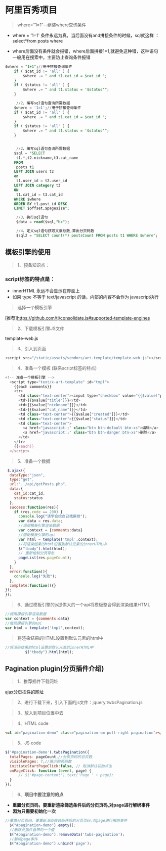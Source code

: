 # 阿里百秀项目

> where="1=1"--组装where查询条件  

-  where = '1=1' 条件永远为真，当后面没有and拼接条件的时候，sql就这样 ：select*from posts where

-  where后面没有条件就会报错，where后面拼接1=1,就避免这种错，这种语句一般用在搜索中，主要防止查询条件报错

```sql
$where = "1+1";//用于拼接查询条件
    if ( $cat_id != 'all' ) {
        $where .= " and t1.cat_id = $cat_id ";
    }
    if ( $status != 'all' ) {
        $where .= " and t1.status = '$status'";
    }

     //2、编写sql语句查询所需数据
    $where = '1=1';//用于拼接查询条件
    if ( $cat_id != 'all' ) {
        $where .= " and t1.cat_id = $cat_id ";
    }
    if ( $status != 'all' ) {
        $where .= " and t1.status = '$status'";
    }


     //2、编写sql语句查询所需数据
    $sql = "SELECT
     t1.*,t2.nickname,t3.cat_name
    FROM
     posts t1
    LEFT JOIN users t2
    on
     t1.user_id = t2.user_id
    LEFT JOIN category t3
    ON
     t1.cat_id = t3.cat_id
    WHERE $where
    ORDER BY t1.post_id DESC
    LIMIT $offset,$pagesize";

     //3、执行sql语句
     $data = read($sql,"bx");

     //4、定义sql语句获取文章总数,算出分页码数
     $sql2 = "SELECT count(*) postsCount FROM posts t1 WHERE $where";
```

## 模板引擎的使用

> 1、预备知识点：  

### script标签的特点是：
- innerHTML 永远不会显示在界面上
- 如果 type 不等于 text/javascript 的话，内部的内容不会作为 javascript执行

>选择一个模板引擎

[推荐]https://github.com/tj/consolidate.js#supported-template-engines

> 2、下载模板引擎JS文件  


template-web.js

>3、引入到页面

```js
<script src="/static/assets/vendors/art-template/template-web.js"></script>
```

>4、准备一个模板 (联系script标签的特点)

```js
<!-- 准备一个模板引擎 -->
  <script type="text/x-art-template" id="tmpl">
    {{each comments}}
    <tr>
      <td class="text-center"><input type="checkbox" value="{{$value["post_id"]}}"></td>
      <td>{{$value["title"]}}</td>
      <td>{{$value["nickname"]}}</td>
      <td>{{$value["cat_name"]}}</td>
      <td class="text-center">{{$value["created"]}}</td>
      <td class="text-center">{{$value["status"]}}</td>
      <td class="text-center">
        <a href="javascript:;" class="btn btn-default btn-xs">编辑</a>
        <a href="javascript:;" class="btn btn-danger btn-xs">删除</a>
      </td>
    </tr>
    {{/each}}
  </script>
  ```

  > 5、准备一个数据

  ```js
   $.ajax({
    dataType:"json",
    type:"get",
    url:"../api/getPosts.php",
    data:{
      cat_id:cat_id,
      status:status
    },
    success:function(res){
      if (res.code == 200) {
        console.log("请学会给自己找麻烦");
        var data = res.data;
        //调用模板引擎渲染数据
        var context = {comments:data}
        //借助模板引擎的api
        var html = template('tmpl',context);
        //将渲染结果的html设置到默认元素的innerHTML中
        $("tbody").html(html);
        // 重新绘制分页导航
        pageList(res.pageCount);
      }
    },
    error:function(){
      console.log("失败");
    },
    complete:function(){}
  });
  });
  ```

  > 6、通过模板引擎的js提供大的一个api将模板整合得到渲染结果HTML

  ```js
  //调用模板引擎渲染数据
  var context = {comments:data}
  //借助模板引擎的api
  var html = template('tmpl',context);
 ```

 >将渲染结果的HTML设置到默认元素的html中

 ```js
 //将渲染结果的html设置到默认元素的innerHTML中
          $("tbody").html(html);
 ```

## Pagination plugin(分页插件介绍)

> 1、推荐插件下载网址                                    

[ajax分页插件的网址](http://esimakin.github.io/twbs-pagination/)

> 2、进行下载下来，引入下面的js文件：jquery.twbsPagination.js

> 3、放入到项目位置中去

> 4、HTML code

```html
<ul id="pagination-demo" class="pagination-sm pull-right pagination"></ul>
```
> 5、JS code

```js
$('#pagination-demo').twbsPagination({
  totalPages: pageCount,//分页页码的总页数
  visiblePages: 7,//展示的页码数
  initiateStartPageClick:false, // 取消默认初始点击
  onPageClick: function (event, page) {
      // $('#page-content').text('Page ' + page);
  }
});
```

> 6、**项目中要注意的的点**

- **重置分页页码，要重新渲染筛选条件后的分页页码,对page进行解绑事件**
- **因为只需要初始化一次**
```js
//重置分页页码，要重新渲染筛选条件后的分页页码,对page进行解绑事件
  $("#pagination-demo").empty();
  //删除此插件自带的一个值
  $("#pagination-demo").removeData('twbs-pagination');
  //解绑page事件
  $("#pagination-demo").unbind('page');
```

